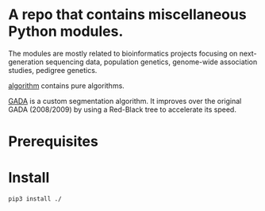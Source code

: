 # A repo that contains miscellaneous Python modules.

The modules are mostly related to bioinformatics projects focusing on next-generation sequencing data, population genetics, genome-wide association studies, pedigree genetics.

[algorithm](algorithm) contains pure algorithms.

[GADA](GADA) is a custom segmentation algorithm. It improves over the original GADA (2008/2009) by using a Red-Black tree to accelerate its speed.

# Prerequisites

# Install

```sh
pip3 install ./
```

